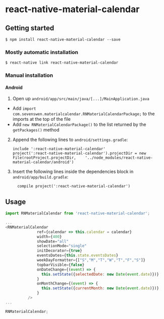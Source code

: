 
# react-native-material-calendar

## Getting started

`$ npm install react-native-material-calendar --save`

### Mostly automatic installation

`$ react-native link react-native-material-calendar`

### Manual installation


#### Android

1. Open up `android/app/src/main/java/[...]/MainApplication.java`
  - Add `import com.sevenswen.materialcalendar.RNMaterialCalendarPackage;` to the imports at the top of the file
  - Add `new RNMaterialCalendarPackage()` to the list returned by the `getPackages()` method
2. Append the following lines to `android/settings.gradle`:
  	```
  	include ':react-native-material-calendar'
  	project(':react-native-material-calendar').projectDir = new File(rootProject.projectDir, 	'../node_modules/react-native-material-calendar/android')
  	```
3. Insert the following lines inside the dependencies block in `android/app/build.gradle`:
  	```
      compile project(':react-native-material-calendar')
  	```


## Usage
```javascript
import RNMaterialCalendar from 'react-native-material-calendar';

...
<RNMaterialCalendar
              ref={calendar => this.calendar = calendar}
              width={400}
              showDate="all"
              selectionMode="single"
              initDecorator={true}
              eventsDates={this.state.eventsDates}
              weekDayFormatter={["S","M","T","W","T","F","S"]}
              topbarVisible={false}
              onDateChange={(event) => {
                this.setState({selectedDate: new Date(event.date)})}
              }
              onMonthChange={(event) => {
                this.setState({currentMonth: new Date(event.date)})}
              }
          />
...

RNMaterialCalendar;
```
  